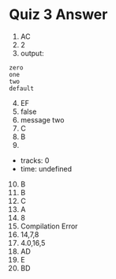 # Quiz 3 Answer
1. AC
2. 2
3. output:

```
zero
one
two
default
```

4. EF
5. false
6. message two
7. C
8. B
9.
- tracks: 0
- time: undefined

10. B
11. B
12. C
13. A
14. 8
15. Compilation Error
16. 14,7,8
17. 4.0,16,5
18. AD
19. E
20. BD
